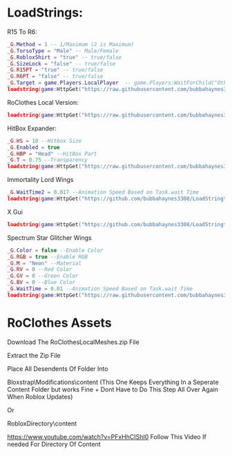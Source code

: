 # LoadStrings:

R15 To R6:
```lua
_G.Method = 1 -- 1/Maximum (2 is Maximum)
_G.TorsoType = "Male" -- Male/Female
_G.RobloxShirt = "true" -- true/false
_G.SizeLock = "false" -- true/false
_G.R15PT = "true" -- true/false
_G.R6PT = "false" -- true/false
_G.Target = game.Players.LocalPlayer  -- game.Players:WaitForChild("OtherPlayerName")
loadstring(game:HttpGet("https://raw.githubusercontent.com/bubbahaynes3308/LoadStringthingies/main/R15ToR6.lua",true))()
```

 RoClothes Local Version:
```lua
loadstring(game:HttpGet("https://raw.githubusercontent.com/bubbahaynes3308/LoadStringthingies/main/RC.lua",true))()
```

HitBox Expander:
```lua
_G.HS = 10 --Hitbox Size
_G.Enabled = true
_G.HBP = "Head" --HitBox Part
_G.T = 0.75 --Transparency
loadstring(game:HttpGet("https://raw.githubusercontent.com/bubbahaynes3308/LoadStringthingies/main/HBE",true))()
```

Immortality Lord Wings
```lua
_G.WaitTime2 = 0.017 --Animation Speed Based on Task.wait Time
loadstring(game:HttpGet("https://github.com/bubbahaynes3308/LoadStringthingies/raw/refs/heads/main/ILWings.lua",true))()
```
X Gui
```lua
loadstring(game:HttpGet("https://github.com/bubbahaynes3308/LoadStringthingies/raw/refs/heads/main/XGuiX.lua",true))()
```
Spectrum Star Glitcher Wings
```lua
_G.Color = false --Enable Color
_G.RGB = true --Enable RGB
_G.M = "Neon" --Material
_G.RV = 0 --Red Color
_G.GV = 0 --Green Color
_G.BV = 0 --Blue Color
_G.WaitTime = 0.01 --Animation Speed Based on Task.wait Time
loadstring(game:HttpGet("https://raw.githubusercontent.com/bubbahaynes3308/LoadStringthingies/main/SpectrumStarWings.lua",true))()
```


# RoClothes Assets
Download The RoClothesLocalMeshes.zip File

Extract the Zip File

Place All Desendents Of Folder Into

Bloxstrap\Modifications\content (This One Keeps Everything In a Seperate Content Folder but works Fine + Dont Have to Do This Step All Over Again When Roblox Updates)

Or

RobloxDirectory\content

https://www.youtube.com/watch?v=PFxHhCIShI0 Follow This Video If needed For Directory Of Content
